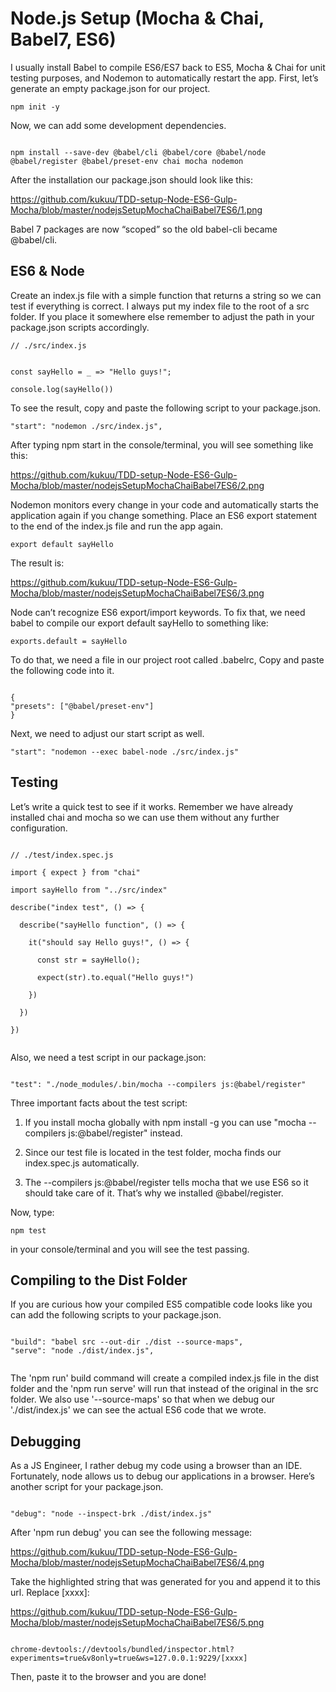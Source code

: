# Node.js Setup (Mocha & Chai, Babel7, ES6)

I usually install Babel to compile ES6/ES7 back to ES5, Mocha & Chai for unit testing purposes, and Nodemon to automatically restart the app. First, let’s generate an empty package.json for our project.


```
npm init -y

```


Now, we can add some development dependencies.

```

npm install --save-dev @babel/cli @babel/core @babel/node @babel/register @babel/preset-env chai mocha nodemon

```

After the installation our package.json should look like this:



https://github.com/kukuu/TDD-setup-Node-ES6-Gulp-Mocha/blob/master/nodejsSetupMochaChaiBabel7ES6/1.png



Babel 7 packages are now “scoped” so the old babel-cli became @babel/cli.

## ES6 & Node

Create an index.js file with a simple function that returns a string so we can test if everything is correct. I always put my index file to the root of a src folder. If you place it somewhere else remember to adjust the path in your package.json scripts accordingly.

```
// ./src/index.js


const sayHello = _ => "Hello guys!";

console.log(sayHello())

```

To see the result, copy and paste the following script to your package.json.

```
"start": "nodemon ./src/index.js",

```


After typing npm start in the console/terminal, you will see something like this:




https://github.com/kukuu/TDD-setup-Node-ES6-Gulp-Mocha/blob/master/nodejsSetupMochaChaiBabel7ES6/2.png



Nodemon monitors every change in your code and automatically starts the application again if you change something. Place an ES6 export statement to the end of the index.js file and run the app again.

```
export default sayHello

```


The result is:



https://github.com/kukuu/TDD-setup-Node-ES6-Gulp-Mocha/blob/master/nodejsSetupMochaChaiBabel7ES6/3.png







Node can’t recognize ES6 export/import keywords. To fix that, we need babel to compile our export default sayHello to something like:


```
exports.default = sayHello

```
To do that, we need a file in our project root called .babelrc, Copy and paste the following code into it.

```

{
"presets": ["@babel/preset-env"]
}

```

Next, we need to adjust our start script as well.

```
"start": "nodemon --exec babel-node ./src/index.js"

```

## Testing

Let’s write a quick test to see if it works. Remember we have already installed chai and mocha so we can use them without any further configuration.

```

// ./test/index.spec.js

import { expect } from "chai"

import sayHello from "../src/index"

describe("index test", () => {

  describe("sayHello function", () => {

    it("should say Hello guys!", () => {

      const str = sayHello();

      expect(str).to.equal("Hello guys!")

    })

  })

})


```

Also, we need a test script in our package.json:

```

"test": "./node_modules/.bin/mocha --compilers js:@babel/register"

```

Three important facts about the test script:


1. If you install mocha globally with npm install -g you can use "mocha --compilers js:@babel/register" instead.

2. Since our test file is located in the test folder, mocha finds our index.spec.js automatically.

3. The --compilers js:@babel/register tells mocha that we use ES6 so it should take care of it. That’s why we installed @babel/register.


Now, type: 

```
npm test 

```


in your console/terminal and you will see the test passing.


## Compiling to the Dist Folder

If you are curious how your compiled ES5 compatible code looks like you can add the following scripts to your package.json.

```

"build": "babel src --out-dir ./dist --source-maps",
"serve": "node ./dist/index.js",


```


The 'npm run'  build command will create a compiled index.js file in the dist folder and the 'npm run serve' will run that instead of the original in the src folder. We also use '--source-maps'  so that when we debug our './dist/index.js' we can see the actual ES6 code that we wrote.


## Debugging

As a JS Engineer, I rather debug my code using a browser than an IDE. Fortunately, node allows us to debug our applications in a browser. Here’s another script for your package.json.

``` 

"debug": "node --inspect-brk ./dist/index.js"

```

After 'npm run debug' you can see the following message:


https://github.com/kukuu/TDD-setup-Node-ES6-Gulp-Mocha/blob/master/nodejsSetupMochaChaiBabel7ES6/4.png




Take the highlighted string that was generated for you and append it to this url. Replace [xxxx]:



https://github.com/kukuu/TDD-setup-Node-ES6-Gulp-Mocha/blob/master/nodejsSetupMochaChaiBabel7ES6/5.png



```

chrome-devtools://devtools/bundled/inspector.html?experiments=true&v8only=true&ws=127.0.0.1:9229/[xxxx]

```

Then, paste it to the browser and you are done!


